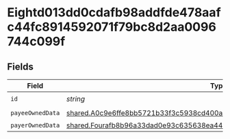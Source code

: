 # Eightd013dd0cdafb98addfde478aafc44fc8914592071f79bc8d2aa0096744c099f


## Fields

| Field                                                                                                                                                                           | Type                                                                                                                                                                            | Required                                                                                                                                                                        | Description                                                                                                                                                                     |
| ------------------------------------------------------------------------------------------------------------------------------------------------------------------------------- | ------------------------------------------------------------------------------------------------------------------------------------------------------------------------------- | ------------------------------------------------------------------------------------------------------------------------------------------------------------------------------- | ------------------------------------------------------------------------------------------------------------------------------------------------------------------------------- |
| `id`                                                                                                                                                                            | *string*                                                                                                                                                                        | :heavy_check_mark:                                                                                                                                                              | N/A                                                                                                                                                                             |
| `payeeOwnedData`                                                                                                                                                                | [shared.A0c9e6ffe8bb5721b33f3c5938cd400a6967bc933f64c5c77038ac40045e9412](../../../sdk/models/shared/a0c9e6ffe8bb5721b33f3c5938cd400a6967bc933f64c5c77038ac40045e9412.md)       | :heavy_check_mark:                                                                                                                                                              | N/A                                                                                                                                                                             |
| `payerOwnedData`                                                                                                                                                                | [shared.Fourafb8b96a33dad0e93c635638ea44eb6117d8f72c867558efb847ad635a79193](../../../sdk/models/shared/fourafb8b96a33dad0e93c635638ea44eb6117d8f72c867558efb847ad635a79193.md) | :heavy_minus_sign:                                                                                                                                                              | N/A                                                                                                                                                                             |